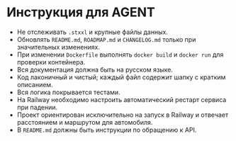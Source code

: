 # Инструкция для AGENT

- Не отслеживать `.stxxl` и крупные файлы данных.
- Обновлять `README.md`, `ROADMAP.md` и `CHANGELOG.md` только при значительных изменениях.
- При изменении `Dockerfile` выполнять `docker build` и `docker run` для проверки контейнера.
- Вся документация должна быть на русском языке.
- Код лаконичный и чистый; каждый файл содержит шапку с кратким описанием.
- Вся логика покрывается тестами.
- На Railway необходимо настроить автоматический рестарт сервиса при падении.
- Проект ориентирован исключительно на запуск в Railway и отвечает расстоянием и маршрутом для автомобиля.
- В `README.md` должны быть инструкции по обращению к API.

